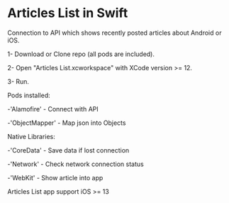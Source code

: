 # Articles List in Swift
Connection to API which shows recently posted articles about Android or iOS.


1-  Download or Clone repo (all pods are included).

2-  Open "Articles List.xcworkspace" with XCode version >= 12.

3-  Run.



Pods installed:

 -'Alamofire' - Connect with API
 
 -'ObjectMapper' - Map json into Objects



Native Libraries:

-'CoreData' - Save data if lost connection

-'Network' - Check network connection status

-'WebKit' - Show article into app



Articles List app support iOS >= 13
